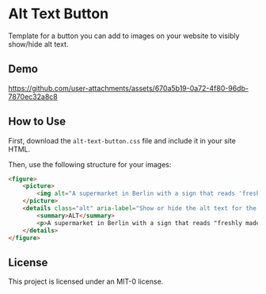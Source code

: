 # Alt Text Button

Template for a button you can add to images on your website to visibly show/hide alt text.

## Demo

https://github.com/user-attachments/assets/670a5b19-0a72-4f80-96db-7870ec32a8c8

## How to Use

First, download the `alt-text-button.css` file and include it in your site HTML.

Then, use the following structure for your images:

```html
<figure>
    <picture>
        <img alt="A supermarket in Berlin with a sign that reads 'freshly made smiles'." loading="lazy" src="https://jamesg.blog/assets/smiles.avif">
    </picture>
    <details class="alt" aria-label="Show or hide the alt text for the image">
        <summary>ALT</summary>
        <p>A supermarket in Berlin with a sign that reads "freshly made smiles".</p>
    </details>
</figure>
```

## License

This project is licensed under an MIT-0 license.
